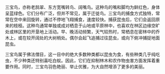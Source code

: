 三宝鸟，亦称老鸹翠、东方宽嘴转鸟、阔嘴鸟。这种鸟的嘴和脚均为鲜红色，身体呈蓝绿色。它们分布广泛，但并不常见，属于迁徙鸟。三宝鸟的捕食方式独特，常常在空中来回旋转，通过不停地飞翔捕食，速度较快。捕获昆虫后，它们会返回原来的枝桠。这种鸟通常单独或成对栖息于山地或平原林中，也喜欢在林区边缘空旷处或林区里的开垦地上活动。早、晚活动频繁，天气较热时，常栖息在密林中的乔木上，或在较开阔处的大树梢处。偶尔会起飞追捕过往昆虫，或向下俯冲捕捉地面昆虫。

三宝鸟属于佛法僧目，这一目中的绝大多数种类都以昆虫为食，有些种类几乎纯吃虫，不少种类还特别喜吃白蚁。因此，它们在抑制林木和农作物虫害方面发挥着重要作用。同时，三宝鸟羽色艳丽、举止优雅，为大自然增添了更多的美丽。